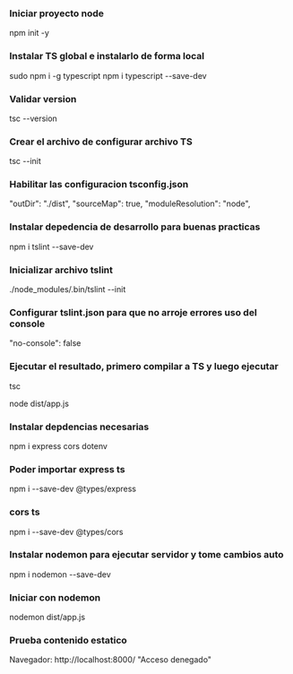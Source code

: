 ### Iniciar proyecto node
npm init -y

### Instalar TS global e instalarlo de forma local
sudo npm i -g typescript
npm i typescript --save-dev

### Validar version
tsc --version

### Crear el archivo de configurar archivo TS
tsc --init

### Habilitar las configuracion tsconfig.json
"outDir": "./dist",
"sourceMap": true, 
"moduleResolution": "node",

### Instalar depedencia de desarrollo para buenas practicas
npm i tslint --save-dev

### Inicializar archivo tslint
./node_modules/.bin/tslint --init

### Configurar tslint.json para que no arroje errores uso del console
"no-console": false

### Ejecutar el resultado, primero compilar a TS y luego ejecutar
tsc

node dist/app.js

### Instalar depdencias necesarias
npm i express cors dotenv

### Poder importar express ts
npm i --save-dev @types/express

### cors ts
npm i --save-dev @types/cors

### Instalar nodemon para ejecutar servidor y tome cambios auto
npm i nodemon --save-dev

### Iniciar con nodemon
nodemon dist/app.js

### Prueba contenido estatico
Navegador: http://localhost:8000/
"Acceso denegado"